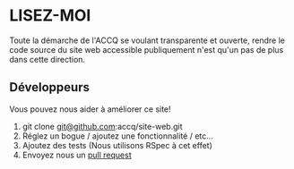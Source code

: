 # LISEZ-MOI #

Toute la démarche de l'ACCQ se voulant transparente et ouverte, rendre le code source du site web accessible publiquement n'est qu'un pas de plus dans cette direction.

## Développeurs 

Vous pouvez nous aider à améliorer ce site!

1. git clone git@github.com:accq/site-web.git
2. Réglez un bogue / ajoutez une fonctionnalité / etc... 
3. Ajoutez des tests (Nous utilisons RSpec à cet effet)
4. Envoyez nous un [pull request](https://help.github.com/articles/using-pull-requests/)